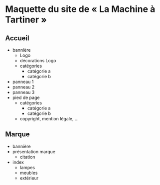 Maquette du site de « La Machine à Tartiner »
=============================================


## Accueil

- bannière
    - Logo
    - décorations Logo
    - catégories
        - catégorie a
        - catégorie b
- panneau 1
- panneau 2
- panneau 3
- pied de page
    - catégories
        - catégorie a
        - catégorie b
    - copyright, mention légale, ...


## Marque

- bannière
- présentation marque
    - citation
- index
    - lampes
    - meubles
    - extérieur